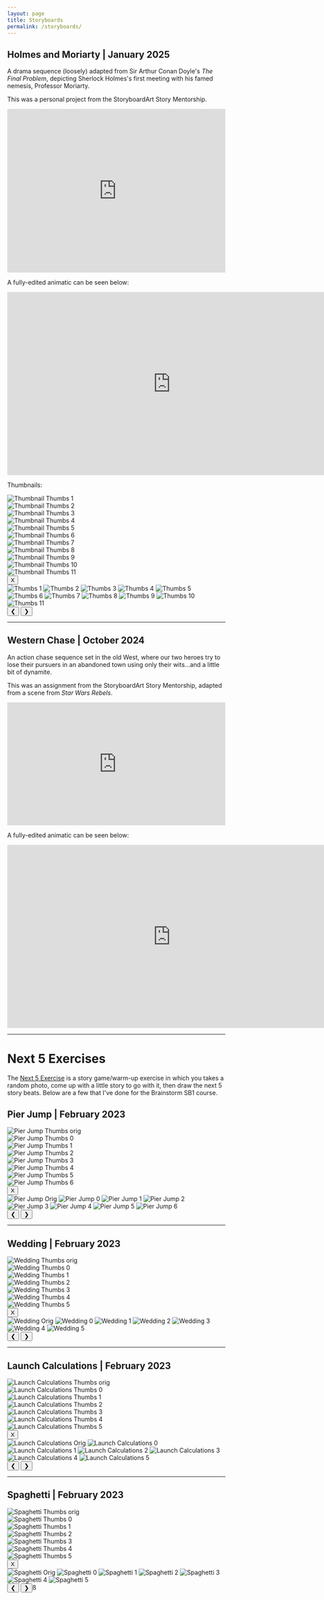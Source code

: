 ```yaml
---
layout: page
title: Storyboards
permalink: /storyboards/
---
```


## Holmes and Moriarty | January 2025

A drama sequence (loosely) adapted from Sir Arthur Conan Doyle's *The Final Problem*, depicting Sherlock Holmes's first meeting with his famed nemesis, Professor Moriarty.

This was a personal project from the StoryboardArt Story Mentorship.

<div style="left: 0; width: 100%; height: 0; position: relative; padding-bottom: 74.9296%;">
<iframe src="https://speakerdeck.com/player/1452122a26a64492855944e36050dde7" style="top: 0; left: 0; width: 100%; height: 100%; position: absolute; border: 0;" allowfullscreen scrolling="no">
</iframe>
</div>

A fully-edited animatic can be seen below:

<iframe width="753" height="423" src="https://www.youtube.com/embed/bhL5Gn70Ngg" title="Animatic -- Holmes and Moriarty" frameborder="0" allow="accelerometer; autoplay; clipboard-write; encrypted-media; gyroscope; picture-in-picture; web-share" referrerpolicy="strict-origin-when-cross-origin" allowfullscreen></iframe>

Thumbnails:

<!-- Thumbnail Gallery -->
<div class="thumbnail-gallery">
  <div class="thumbnail" data-index="0">
    <img src="../images/thumbs/Holmes_And_Moriarty/frame_00001.png" alt="Thumbnail Thumbs 1">
  </div>
  <div class="thumbnail" data-index="1">
    <img src="../images/thumbs/Holmes_And_Moriarty/frame_00002.png" alt="Thumbnail Thumbs 2">
  </div>
  <div class="thumbnail" data-index="2">
    <img src="../images/thumbs/Holmes_And_Moriarty/frame_00003.png" alt="Thumbnail Thumbs 3">
  </div>
  <div class="thumbnail" data-index="3">
    <img src="../images/thumbs/Holmes_And_Moriarty/frame_00004.png" alt="Thumbnail Thumbs 4">
  </div>
  <div class="thumbnail" data-index="4">
    <img src="../images/thumbs/Holmes_And_Moriarty/frame_00005.png" alt="Thumbnail Thumbs 5">
  </div>
  <div class="thumbnail" data-index="5">
    <img src="../images/thumbs/Holmes_And_Moriarty/frame_00006.png" alt="Thumbnail Thumbs 6">
  </div>
  <div class="thumbnail" data-index="6">
    <img src="../images/thumbs/Holmes_And_Moriarty/frame_00007.png" alt="Thumbnail Thumbs 7">
  </div>
  <div class="thumbnail" data-index="7">
    <img src="../images/thumbs/Holmes_And_Moriarty/frame_00008.png" alt="Thumbnail Thumbs 8">
  </div>
  <div class="thumbnail" data-index="8">
    <img src="../images/thumbs/Holmes_And_Moriarty/frame_00009.png" alt="Thumbnail Thumbs 9">
  </div>
  <div class="thumbnail" data-index="9">
    <img src="../images/thumbs/Holmes_And_Moriarty/frame_00010.png" alt="Thumbnail Thumbs 10">
  </div>
  <div class="thumbnail" data-index="10">
    <img src="../images/thumbs/Holmes_And_Moriarty/frame_00011.png" alt="Thumbnail Thumbs 11">
  </div>
</div>

<!-- Full-size Image Viewer (initially hidden) -->
<div class="full-size-gallery">
  <button class="close-gallery">X</button>
  <div class="image-container">
    <img class="full-image" src="../images/thumbs/Holmes_And_Moriarty/frame_00001.png" alt="Thumbs 1">
    <img class="full-image" src="../images/thumbs/Holmes_And_Moriarty/frame_00002.png" alt="Thumbs 2">
    <img class="full-image" src="../images/thumbs/Holmes_And_Moriarty/frame_00003.png" alt="Thumbs 3">
    <img class="full-image" src="../images/thumbs/Holmes_And_Moriarty/frame_00004.png" alt="Thumbs 4">
    <img class="full-image" src="../images/thumbs/Holmes_And_Moriarty/frame_00005.png" alt="Thumbs 5">
    <img class="full-image" src="../images/thumbs/Holmes_And_Moriarty/frame_00006.png" alt="Thumbs 6">
    <img class="full-image" src="../images/thumbs/Holmes_And_Moriarty/frame_00007.png" alt="Thumbs 7">
    <img class="full-image" src="../images/thumbs/Holmes_And_Moriarty/frame_00008.png" alt="Thumbs 8">
    <img class="full-image" src="../images/thumbs/Holmes_And_Moriarty/frame_00009.png" alt="Thumbs 9">
    <img class="full-image" src="../images/thumbs/Holmes_And_Moriarty/frame_00010.png" alt="Thumbs 10">
    <img class="full-image" src="../images/thumbs/Holmes_And_Moriarty/frame_00011.png" alt="Thumbs 11">
  </div>
  <button class="prev-image">&#10094;</button>
  <button class="next-image">&#10095;</button>
</div>

---
## Western Chase | October 2024

An action chase sequence set in the old West, where our two heroes try to lose their pursuers in an abandoned town using only their wits...and a little bit of dynamite.

This was an assignment from the StoryboardArt Story Mentorship, adapted from a scene from *Star Wars Rebels*.

<div style="left: 0; width: 100%; height: 0; position: relative; padding-bottom: 56.338%;">
<iframe src="https://speakerdeck.com/player/ed2e24d20fe94e099f2bab9d8ef0bcf9" style="top: 0; left: 0; width: 100%; height: 100%; position: absolute; border: 0;" allowfullscreen scrolling="no">
</iframe>
</div>

A fully-edited animatic can be seen below:

<iframe width="753" height="423" src="https://www.youtube.com/embed/yJYkIwIEmak" title="Animatic -- Western Chase" frameborder="0" allow="accelerometer; autoplay; clipboard-write; encrypted-media; gyroscope; picture-in-picture; web-share" referrerpolicy="strict-origin-when-cross-origin" allowfullscreen></iframe>

---
# Next 5 Exercises

The [Next 5 Exercise](https://submarinechannel.com/top5/next-5-story-games/) is a story game/warm-up exercise in which you takes a random photo, come up with a little story to go with it, then draw the next 5 story beats. Below are a few that I've done for the Brainstorm SB1 course.

## Pier Jump | February 2023

<!-- Thumbnail Gallery -->
<div class="thumbnail-gallery">
  <div class="thumbnail" data-index="0">
    <img src="../images/thumbs/Next_5_Pier_Jump/next5_pier_jump_img.JPG" alt="Pier Jump Thumbs orig">
  </div>
  <div class="thumbnail" data-index="1">
    <img src="../images/thumbs/Next_5_Pier_Jump/Next_5_Pier_Jump_0.PNG" alt="Pier Jump Thumbs 0">
  </div>
  <div class="thumbnail" data-index="2">
    <img src="../images/thumbs/Next_5_Pier_Jump/Next_5_Pier_Jump_1.PNG" alt="Pier Jump Thumbs 1">
  </div>
  <div class="thumbnail" data-index="3">
    <img src="../images/thumbs/Next_5_Pier_Jump/Next_5_Pier_Jump_2.PNG" alt="Pier Jump Thumbs 2">
  </div>
  <div class="thumbnail" data-index="4">
    <img src="../images/thumbs/Next_5_Pier_Jump/Next_5_Pier_Jump_3.PNG" alt="Pier Jump Thumbs 3">
  </div>
  <div class="thumbnail" data-index="5">
    <img src="../images/thumbs/Next_5_Pier_Jump/Next_5_Pier_Jump_4.PNG" alt="Pier Jump Thumbs 4">
  </div>
  <div class="thumbnail" data-index="6">
    <img src="../images/thumbs/Next_5_Pier_Jump/Next_5_Pier_Jump_5.PNG" alt="Pier Jump Thumbs 5">
  </div>
  <div class="thumbnail" data-index="7">
    <img src="../images/thumbs/Next_5_Pier_Jump/Next_5_Pier_Jump_6.PNG" alt="Pier Jump Thumbs 6">
  </div>
</div>

<!-- Full-size Image Viewer (initially hidden) -->
<div class="full-size-gallery">
  <button class="close-gallery">X</button>
  <div class="image-container">
    <img class="full-image" src="../images/thumbs/Next_5_Pier_Jump/next5_pier_jump_img.JPG" alt="Pier Jump Orig">
    <img class="full-image" src="../images/thumbs/Next_5_Pier_Jump/Next_5_Pier_Jump_0.PNG" alt="Pier Jump 0">
    <img class="full-image" src="../images/thumbs/Next_5_Pier_Jump/Next_5_Pier_Jump_1.PNG" alt="Pier Jump 1">
    <img class="full-image" src="../images/thumbs/Next_5_Pier_Jump/Next_5_Pier_Jump_2.PNG" alt="Pier Jump 2">
    <img class="full-image" src="../images/thumbs/Next_5_Pier_Jump/Next_5_Pier_Jump_3.PNG" alt="Pier Jump 3">
    <img class="full-image" src="../images/thumbs/Next_5_Pier_Jump/Next_5_Pier_Jump_4.PNG" alt="Pier Jump 4">
    <img class="full-image" src="../images/thumbs/Next_5_Pier_Jump/Next_5_Pier_Jump_5.PNG" alt="Pier Jump 5">
    <img class="full-image" src="../images/thumbs/Next_5_Pier_Jump/Next_5_Pier_Jump_6.PNG" alt="Pier Jump 6">
  </div>
  <button class="prev-image">&#10094;</button>
  <button class="next-image">&#10095;</button>
</div>


---
## Wedding | February 2023

<!-- Thumbnail Gallery -->
<div class="thumbnail-gallery">
  <div class="thumbnail" data-index="0">
    <img src="../images/thumbs/Next_5_Wedding/next5_wedding_img.JPG" alt="Wedding Thumbs orig">
  </div>
  <div class="thumbnail" data-index="1">
    <img src="../images/thumbs/Next_5_Wedding/Next_5_wedding_0.PNG" alt="Wedding Thumbs 0">
  </div>
  <div class="thumbnail" data-index="2">
    <img src="../images/thumbs/Next_5_Wedding/Next_5_wedding_1.PNG" alt="Wedding Thumbs 1">
  </div>
  <div class="thumbnail" data-index="3">
    <img src="../images/thumbs/Next_5_Wedding/Next_5_wedding_2.PNG" alt="Wedding Thumbs 2">
  </div>
  <div class="thumbnail" data-index="4">
    <img src="../images/thumbs/Next_5_Wedding/Next_5_wedding_3.PNG" alt="Wedding Thumbs 3">
  </div>
  <div class="thumbnail" data-index="5">
    <img src="../images/thumbs/Next_5_Wedding/Next_5_wedding_4.PNG" alt="Wedding Thumbs 4">
  </div>
  <div class="thumbnail" data-index="6">
    <img src="../images/thumbs/Next_5_Wedding/Next_5_wedding_5.PNG" alt="Wedding Thumbs 5">
  </div>
</div>

<!-- Full-size Image Viewer (initially hidden) -->
<div class="full-size-gallery">
  <button class="close-gallery">X</button>
  <div class="image-container">
    <img class="full-image" src="../images/thumbs/Next_5_Wedding/next5_wedding_img.JPG" alt="Wedding Orig">
    <img class="full-image" src="../images/thumbs/Next_5_Wedding/Next_5_wedding_0.PNG" alt="Wedding 0">
    <img class="full-image" src="../images/thumbs/Next_5_Wedding/Next_5_wedding_1.PNG" alt="Wedding 1">
    <img class="full-image" src="../images/thumbs/Next_5_Wedding/Next_5_wedding_2.PNG" alt="Wedding 2">
    <img class="full-image" src="../images/thumbs/Next_5_Wedding/Next_5_wedding_3.PNG" alt="Wedding 3">
    <img class="full-image" src="../images/thumbs/Next_5_Wedding/Next_5_wedding_4.PNG" alt="Wedding 4">
    <img class="full-image" src="../images/thumbs/Next_5_Wedding/Next_5_wedding_5.PNG" alt="Wedding 5">
  </div>
  <button class="prev-image">&#10094;</button>
  <button class="next-image">&#10095;</button>
</div>

---
## Launch Calculations | February 2023

<!-- Thumbnail Gallery -->
<div class="thumbnail-gallery">
  <div class="thumbnail" data-index="0">
    <img src="../images/thumbs/Next_5_Launch_Calculations/next5_launch_calculations_img.JPG" alt="Launch Calculations Thumbs orig">
  </div>
  <div class="thumbnail" data-index="1">
    <img src="../images/thumbs/Next_5_Launch_Calculations/Next_5_launch_calculations_0.PNG" alt="Launch Calculations Thumbs 0">
  </div>
  <div class="thumbnail" data-index="2">
    <img src="../images/thumbs/Next_5_Launch_Calculations/Next_5_launch_calculations_1.PNG" alt="Launch Calculations Thumbs 1">
  </div>
  <div class="thumbnail" data-index="3">
    <img src="../images/thumbs/Next_5_Launch_Calculations/Next_5_launch_calculations_2.PNG" alt="Launch Calculations Thumbs 2">
  </div>
  <div class="thumbnail" data-index="4">
    <img src="../images/thumbs/Next_5_Launch_Calculations/Next_5_launch_calculations_3.PNG" alt="Launch Calculations Thumbs 3">
  </div>
  <div class="thumbnail" data-index="5">
    <img src="../images/thumbs/Next_5_Launch_Calculations/Next_5_launch_calculations_4.PNG" alt="Launch Calculations Thumbs 4">
  </div>
  <div class="thumbnail" data-index="6">
    <img src="../images/thumbs/Next_5_Launch_Calculations/Next_5_launch_calculations_5.PNG" alt="Launch Calculations Thumbs 5">
  </div>
</div>

<!-- Full-size Image Viewer (initially hidden) -->
<div class="full-size-gallery">
  <button class="close-gallery">X</button>
  <div class="image-container">
    <img class="full-image" src="../images/thumbs/Next_5_Launch_Calculations/next5_launch_calculations_img.JPG" alt="Launch Calculations Orig">
    <img class="full-image" src="../images/thumbs/Next_5_Launch_Calculations/Next_5_launch_calculations_0.PNG" alt="Launch Calculations 0">
    <img class="full-image" src="../images/thumbs/Next_5_Launch_Calculations/Next_5_launch_calculations_1.PNG" alt="Launch Calculations 1">
    <img class="full-image" src="../images/thumbs/Next_5_Launch_Calculations/Next_5_launch_calculations_2.PNG" alt="Launch Calculations 2">
    <img class="full-image" src="../images/thumbs/Next_5_Launch_Calculations/Next_5_launch_calculations_3.PNG" alt="Launch Calculations 3">
    <img class="full-image" src="../images/thumbs/Next_5_Launch_Calculations/Next_5_launch_calculations_4.PNG" alt="Launch Calculations 4">
    <img class="full-image" src="../images/thumbs/Next_5_Launch_Calculations/Next_5_launch_calculations_5.PNG" alt="Launch Calculations 5">
  </div>
  <button class="prev-image">&#10094;</button>
  <button class="next-image">&#10095;</button>
</div>

---
## Spaghetti | February 2023

<!-- Thumbnail Gallery -->
<div class="thumbnail-gallery">
  <div class="thumbnail" data-index="0">
    <img src="../images/thumbs/Next_5_Spaghetti/next5_spaghetti_img.JPG" alt="Spaghetti Thumbs orig">
  </div>
  <div class="thumbnail" data-index="1">
    <img src="../images/thumbs/Next_5_Spaghetti/Next_5_spaghetti_0.PNG" alt="Spaghetti Thumbs 0">
  </div>
  <div class="thumbnail" data-index="2">
    <img src="../images/thumbs/Next_5_Spaghetti/Next_5_spaghetti_1.PNG" alt="Spaghetti Thumbs 1">
  </div>
  <div class="thumbnail" data-index="3">
    <img src="../images/thumbs/Next_5_Spaghetti/Next_5_spaghetti_2.PNG" alt="Spaghetti Thumbs 2">
  </div>
  <div class="thumbnail" data-index="4">
    <img src="../images/thumbs/Next_5_Spaghetti/Next_5_spaghetti_3.PNG" alt="Spaghetti Thumbs 3">
  </div>
  <div class="thumbnail" data-index="5">
    <img src="../images/thumbs/Next_5_Spaghetti/Next_5_spaghetti_4.PNG" alt="Spaghetti Thumbs 4">
  </div>
  <div class="thumbnail" data-index="6">
    <img src="../images/thumbs/Next_5_Spaghetti/Next_5_spaghetti_5.PNG" alt="Spaghetti Thumbs 5">
  </div>
</div>

<!-- Full-size Image Viewer (initially hidden) -->
<div class="full-size-gallery">
  <button class="close-gallery">X</button>
  <div class="image-container">
    <img class="full-image" src="../images/thumbs/Next_5_Spaghetti/next5_spaghetti_img.JPG" alt="Spaghetti Orig">
    <img class="full-image" src="../images/thumbs/Next_5_Spaghetti/Next_5_spaghetti_0.PNG" alt="Spaghetti 0">
    <img class="full-image" src="../images/thumbs/Next_5_Spaghetti/Next_5_spaghetti_1.PNG" alt="Spaghetti 1">
    <img class="full-image" src="../images/thumbs/Next_5_Spaghetti/Next_5_spaghetti_2.PNG" alt="Spaghetti 2">
    <img class="full-image" src="../images/thumbs/Next_5_Spaghetti/Next_5_spaghetti_3.PNG" alt="Spaghetti 3">
    <img class="full-image" src="../images/thumbs/Next_5_Spaghetti/Next_5_spaghetti_4.PNG" alt="Spaghetti 4">
    <img class="full-image" src="../images/thumbs/Next_5_Spaghetti/Next_5_spaghetti_5.PNG" alt="Spaghetti 5">
  </div>
  <button class="prev-image">&#10094;</button>
  <button class="next-image">&#10095;</button>ß
</div>




<script src="https://code.jquery.com/jquery-3.6.0.min.js"></script>
<script>
$(document).ready(function() {
  // Show the full-size gallery when a thumbnail is clicked
  $('.thumbnail').click(function() {
    var index = $(this).data('index');  // Get the index of the clicked thumbnail
    console.log("thumbnail clicked; index ", index);
    showFullSizeImage(index);  // Show the corresponding full-size image
  });

  // Show the full-size image gallery
  function showFullSizeImage(index) {
    var fullSizeImages = $('.full-size-gallery .full-image');
    fullSizeImages.hide();  // Hide all images

    // Show the image corresponding to the clicked thumbnail
    $(fullSizeImages[index]).show();

    // Show the full-size gallery
    $('.thumbnail-gallery').hide();
    $('.full-size-gallery').show();

    // Store the current index for navigation
    $('.full-size-gallery').data('currentIndex', index);
  }

  // Handle closing the gallery
  $('.close-gallery').click(function() {
    $('.full-size-gallery').hide();
    $('.thumbnail-gallery').show();
  });

  // Handle next image navigation
  $('.next-image').click(function() {
    var currentIndex = $('.full-size-gallery').data('currentIndex');
    var totalImages = $('.full-size-gallery .full-image').length;
    if ((currentIndex + 1) < totalImages) {
        var nextIndex = (currentIndex + 1); 
        showFullSizeImage(nextIndex);  // Show the next image
    }
  });

  // Handle previous image navigation
  $('.prev-image').click(function() {
    var currentIndex = $('.full-size-gallery').data('currentIndex');
    var totalImages = $('.full-size-gallery .full-image').length;
    if ((currentIndex - 1) >= 0){
        var prevIndex = (currentIndex - 1);
        showFullSizeImage(prevIndex);  // Show the previous image
    }
  });
});
</script>

